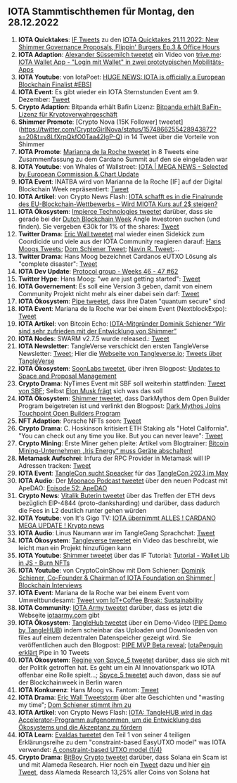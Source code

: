 ## IOTA Stammtischthemen für Montag, den 28.12.2022

1. **IOTA Quicktakes**: [IF Tweets](https://twitter.com/iota/status/1594631853268426754?s=20&t=MSlHutIiUKW6oWDkbUp-xw) zu den [IOTA Quicktakes 21.11.2022: New Shimmer Governance Proposals, Flippin' Burgers Ep.3 & Office Hours](https://www.youtube.com/watch?v=lZTC80kNmmc)
2. **IOTA Adaption**: [Alexander Süssemilch tweetet](https://twitter.com/asuessemilch/status/1594793466256564226?s=20&t=MSlHutIiUKW6oWDkbUp-xw) ein Video von [trive.me](https://twitter.com/triveme): [IOTA Wallet App - "Login mit Wallet" in zwei prototypischen Mobilitäts-Apps](https://www.youtube.com/watch?v=4SlGKDXbK5c)
3. **IOTA Youtube**: von IotaPoet: [HUGE NEWS: IOTA is officially a European Blockchain Finalist #EBSI](https://www.youtube.com/watch?v=i-Omc7i1N0I)
4. **IOTA Event**: Es gibt wieder ein IOTA Sternstunden Event am 9. Dezember: [Tweet](https://twitter.com/iotashop/status/1594971023862022145?s=20&t=v8LfXrpQkfO0Taa42lgP-Q)
5. **Crypto Adaption**: Bitpanda erhält Bafin Lizenz: [Bitpanda erhält BaFin-Lizenz für Kryptoverwahrgeschäft](https://de.cointelegraph.com/news/bitpanda-receives-bafin-licence-for-crypto-custody-business)
6. **Shimmer Promote**: [Crypto Nova (15K Follower] tweetet](https://twitter.com/CryptoGirlNova/status/1574866255428943872?s=20&t=v8LfXrpQkfO0Taa42lgP-Q) in 14 Tweet über die Vorteile von Shimmer
7. **IOTA Promote**: [Marianna de la Roche tweetet](https://twitter.com/Marianadlrw/status/1594977046823829504?s=20&t=v8LfXrpQkfO0Taa42lgP-Q) in 8 Tweets eine Zusammenfassung zu dem Cardano Summit auf den sie eingeladen war
8. **IOTA Youtube**: von Whales of Wallstreet: [IOTA | MEGA NEWS - Selected by European Commission & Chart Update](https://www.youtube.com/watch?v=6f35xOXaNik)
9. **IOTA Event**: INATBA wird von Marianna de la Roche  [IF] auf der Digital Blockchain Week repräsentiert: [Tweet](https://twitter.com/Marianadlrw/status/1595004742274539520?s=20&t=v8LfXrpQkfO0Taa42lgP-Q)
10. **IOTA Artikel**: von Crypto News Flash: [IOTA schafft es in die Finalrunde des EU-Blockchain-Wettbewerbs – Wird MIOTA Kurs auf 2$ steigen?](https://www.crypto-news-flash.com/de/iota-ist-im-finale-eu-blockchain-beschaffungsverfahrens/)
11. **IOTA Ökosystem**: [Impierce Technologies tweetet](https://twitter.com/ImpierceTech/status/1594975952576151552?s=20&t=B8BKLC9wiSwsyX6aJl8Zzw) darüber, dass sie gerade bei der [Dutch Blockchain Week](https://dutchblockchainweek.com/investor-track/) Angle Investoren suchen (und finden). Sie vergeben €30k for 1% of the shares: [Tweet](https://twitter.com/ImpierceTech/status/1594975954962907136?s=20&t=B8BKLC9wiSwsyX6aJl8Zzw)
12. **Twitter Drama**: [Eric Wall tweetet](https://twitter.com/ercwl/status/1595124395852562432?s=20&t=Te_57oQz-i5xIF4PTABO0w) mal wieder einen Sidekick zum Coordicide und viele aus der IOTA Community reagieren darauf: [Hans Moogs Tweets](https://twitter.com/hus_qy/status/1595171900892000256?s=20&t=Te_57oQz-i5xIF4PTABO0w); [Dom Schiener Tweet](https://twitter.com/DomSchiener/status/1595131997651079168?s=20&t=Te_57oQz-i5xIF4PTABO0w); [Navin R. Tweet](https://twitter.com/navinram999/status/1595201592462032897?s=20&t=Te_57oQz-i5xIF4PTABO0w);...
13. **Twitter Drama**: Hans Moog bezeichnet Cardanos eUTXO Lösung als "complete disaster": [Tweet](https://twitter.com/hus_qy/status/1595190503762337792?s=20&t=Te_57oQz-i5xIF4PTABO0w)
14. **IOTA Dev Update**: [Protocol group - Weeks 46 - 47 #62](https://github.com/iotaledger/research-updates/discussions/62)
15. **Twitter Hype**: Hans Moog: "we are just getting started": [Tweet](https://twitter.com/hus_qy/status/1594790610627600409?s=20&t=Te_57oQz-i5xIF4PTABO0w)
16. **IOTA Governement**: Es soll eine Version 3 geben, damit von einem Community Projekt nicht mehr als einer dabei sein darf: [Tweet](https://twitter.com/ShimmerGov/status/1595097648528343041?s=20&t=Te_57oQz-i5xIF4PTABO0w)
17. **IOTA Ökosystem**: [Pipe tweetet](https://twitter.com/Tanglehub_eu/status/1595348880807395329?s=20&t=Te_57oQz-i5xIF4PTABO0w), dass ihre Daten "quantum secure" sind
18. **IOTA Event**: Mariana de la Roche war bei einem Event (NextblockExpo): [Tweet](https://twitter.com/Marianadlrw/status/1595415295212019713?s=20&t=Te_57oQz-i5xIF4PTABO0w)
19. **IOTA Artikel**: von Bitcoin Echo: [IOTA-Mitgründer Dominik Schiener “Wir sind sehr zufrieden mit der Entwicklung von Shimmer”](https://www.btc-echo.de/news/iota-sehr-zufrieden-mit-der-entwicklung-von-shimmer-154906/)
20. **IOTA Nodes**: SWARM v2.7.5 wurde released.: [Tweet](https://twitter.com/tanglebay/status/1595544714320699393?s=20&t=M6ekz_CW1zV7r9gm0VekCA)
21. **IOTA Newsletter**: TangleVerse verschickt den ersten TangleVerse Newsletter: [Tweet](https://twitter.com/TangleVerseWeb/status/1595507908971794455?s=20&t=M6ekz_CW1zV7r9gm0VekCA); Hier die [Webseite von Tangleverse.io](https://tangleverse.io/); [Tweets über TangleVerse](https://twitter.com/2xnmore/status/1595707105549242370?s=20&t=M6ekz_CW1zV7r9gm0VekCA)
22. **IOTA Ökosystem**: [SoonLabs tweetet](https://twitter.com/soon_labs/status/1595632769337462784?s=20&t=M6ekz_CW1zV7r9gm0VekCA), über ihren Blogpost: [Updates to Space and Proposal Management](https://soonlabs.medium.com/updates-to-spaces-and-proposals-a7766d004213)
23. **Crypto Drama**: NyTimes Event mit SBF soll weiterhin stattfinden: [Tweet von SBF](https://twitter.com/SBF_FTX/status/1595512579417378837?s=20&t=M6ekz_CW1zV7r9gm0VekCA); Selbst [Elon Musk frägt](https://twitter.com/elonmusk/status/1595587988926664704?s=20&t=M6ekz_CW1zV7r9gm0VekCA) sich was das soll
24. **IOTA Ökosystem**: [Shimmer tweetet](https://twitter.com/shimmernet/status/1595416891971047424?s=20&t=M6ekz_CW1zV7r9gm0VekCA), dass DarkMythos dem Open Builder Program beigetreten ist und verlinkt den Blogpost: [Dark Mythos Joins Touchpoint Open Builders Program](https://blog.shimmer.network/dark-mythos-becomes-part-of-touchpoint-open-builders-program/)
25. **NFT Adaption**: Porsche NFTs soon: [Tweet](https://twitter.com/Porsche/status/1594826400233828354?s=20&t=ZIdlOVPJAZwNRTcga7N8hw)
26. **Crypto Drama**: C. Hoskinson kritisiert ETH Staking als "Hotel California". "You can check out any time you like. But you can never leave": [Tweet](https://twitter.com/Cointelegraph/status/1595560371670114305?s=20&t=aA_Gu9SVlImHb1TAAC1cvA)
27. **Crypto Mining**: Erste Miner gehen pleite: Artikel vom Blogtrainer: [Bitcoin Mining-Unternehmen „Iris Energy“ muss Geräte abschalten!](https://www.blocktrainer.de/iris-energy-muss-abschalten/)
28. **Metamask Aufschrei**: Infura der RPC Provider in Metamask will IP Adressen tracken: [Tweet](https://twitter.com/hoss_crypto/status/1595699132181749760?s=20&t=bFhMRjOhKEWZZCmAGqjIxQ)
29. **IOTA Event**: [TangleCon sucht Speacker](https://twitter.com/TangleCon/status/1595751174136893440?s=20&t=bFhMRjOhKEWZZCmAGqjIxQ) für das [TangleCon 2023 im May](https://reg.eventmobi.com/tanglecon)
30. **IOTA Audio**: Der [Moonaco Podcast tweetet](https://twitter.com/MoonacoPodcast/status/1595734048403607552?s=20&t=kVqy94DQxLkq3JCLaxI9eQ) über den neuen Podcast mit ApeDAO: [Episode 52: ApeDAO](https://open.spotify.com/episode/5NaTed362RnjnZaw41CrZJ?si=ATS2irmSScmOwJR2N1KDPw&nd=1) 
31. **Crypto News**: [Vitalik Buterin tweetet](https://twitter.com/VitalikButerin/status/1595754446042333197?s=20&t=kVqy94DQxLkq3JCLaxI9eQ) über das Treffen der ETH devs bezüglich EIP-4844 (proto-danksharding) und darüber, dass dadurch die Fees in L2 deutlich runter gehen würden
32. **IOTA Youtube**: von It's Gigo TV: [IOTA übernimmt ALLES ! CARDANO MEGA UPDATE ! Krypto news](https://www.youtube.com/watch?v=9W7onDSqCnA)
33. **IOTA Audio**: Linus Naumann war im TangleGang Sprachchat: [Tweet](https://twitter.com/GangTangleTalk/status/1595781200261570563)
34. **IOTA Ökosystem**: [Tangleverse tweetet](https://twitter.com/TangleVerseWeb/status/1595457544973074433?s=20) ein Video das beschreibt, wie leicht man ein Projekt hinzufügen kann
35. **IOTA Youtube**: [Shimmer tweetet](https://twitter.com/shimmernet/status/1596051067866820608?s=20&t=4VnNZLBpxs3XRSWlBJj1Xw) über das IF Tutorial: [Tutorial - Wallet Lib in JS - Burn NFTs](https://www.youtube.com/watch?v=8v5eR5_vwIw)
36. **IOTA Youtube**: von CryptoCoinShow mit Dom Schiener: [Dominik Schiener, Co-Founder & Chairman of IOTA Foundation on Shimmer | Blockchain Interviews](https://www.youtube.com/watch?v=Qmph2lIyDgM)
37. **IOTA Event**: Mariana de la Roche war bei einem Event vom Umweltbundesamt: [Tweet vom IoT+Coffee Break: Sustainability](https://twitter.com/IOTplus_Network/status/1596048503553331200?s=20&t=4VnNZLBpxs3XRSWlBJj1Xw)
38. **IOTA Community**: [IOTA Army tweetet](https://twitter.com/IotaArmy_/status/1595919240703447045?s=20&t=4VnNZLBpxs3XRSWlBJj1Xw) darüber, dass es jetzt die Webseite [iotaarmy.com](https://iotaarmy.com/) gibt
39. **IOTA Ökosystem**: [TangleHub tweetet](https://twitter.com/Tanglehub_eu/status/1596103667287195648?s=20&t=JmzI_M7xl8qxwyz2CSwBDg) über ein Demo-Video ([PIPE Demo by TangleHUB](https://www.youtube.com/watch?v=s2c94O6Q4KE)) indem scheinbar das Uploaden und Downloaden von files auf einem dezentralen Datenspeicher gezeigt wird. Sie veröffentlichen auch den Blogpost: [PIPE MVP Beta reveal](https://tanglehub.eu/pipe-mvp-beta-reveal/); [IotaPenguin erklärt](https://twitter.com/iota_penguin/status/1596211779096707073?s=20) Pipe in 10 Tweets
40. **IOTA Ökosystem**: [Regine von Spyce_5 tweetet](https://twitter.com/Energine/status/1596135123183112193?s=20&t=JmzI_M7xl8qxwyz2CSwBDg) darüber, dass sie sich mit der Politik getroffen hat. Es geht um ein AI Innovationspark wo IOTA offenbar eine Rolle spielt...; [Spyce_5 tweetet](https://twitter.com/SPYCE_5/status/1596151540301324288?s=20&t=LYJD9Z0RPh3fGpxrwJ0dpw) auch davon, dass sie auf der Blockchainweek in Berlin waren
41. **IOTA Konkurenz**: Hans Moog vs. Fantom: [Tweet](https://twitter.com/hus_qy/status/1596129431395139585?s=20&t=JmzI_M7xl8qxwyz2CSwBDg)
42. **IOTA Drama**: [Eric Wall Tweetstorm](https://twitter.com/ercwl/status/1596133714370891776?s=20&t=JmzI_M7xl8qxwyz2CSwBDg) über alte Geschichten und "wasting my time"; [Dom Schiener stimmt ihm zu](https://twitter.com/DomSchiener/status/1596157095694696455?s=20&t=LYJD9Z0RPh3fGpxrwJ0dpw)
43. **IOTA Artikel**: von Crypto News Flash: [IOTA: TangleHUB wird in das Accelerator-Programm aufgenommen, um die Entwicklung des Ökosystems und die Akzeptanz zu fördern](https://www.crypto-news-flash.com/de/iota-tanglehub-wird-teil-des-acceleator-programms-zur-entwicklung-des-oekosystems-und-der-akzeptanz/)
44. **IOTA Learn**: [Evaldas tweetet](https://twitter.com/lunfardo314/status/1596454597681446913?s=20&t=rD4s0LOLAwpppkkNbN6S5Q) den Teil 1 von seiner 4 teiligen Erklärungsreihe zu dem "constraint-based EasyUTXO model" was IOTA verwendet: [A constraint-based UTXO model (1/4)](https://medium.com/@lunfardo/a-constraint-based-utxo-model-1-4-a61df1b0c724)
45. **Crypto Drama**: [BitBoy Crypto tweetet](https://twitter.com/Bitboy_Crypto/status/1596426010978926592?s=20&t=rD4s0LOLAwpppkkNbN6S5Q) darüber, dass Solana ein Scam ist und mit Alameda Research. Hier noch ein [Tweet](https://twitter.com/Bitboy_Crypto/status/1596423423042920448?s=20&t=rD4s0LOLAwpppkkNbN6S5Q) dazu und hier [ein Tweet](https://twitter.com/Bitboy_Crypto/status/1596476792226750464?s=20&t=rD4s0LOLAwpppkkNbN6S5Q), dass Alameda Research 13,25% aller Coins von Solana hat





